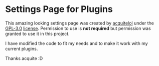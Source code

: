 # Settings Page for Plugins

This amazing looking settings page was created by [acquitelol](https://github.com/acquitelol) under the [GPL-3.0](https://www.gnu.org/licenses/gpl-3.0.en.html) [license](https://github.com/acquitelol/dislate/blob/main/LICENSE). Permission to use is **not required** but permission was granted to use it in this project.

I have modified the code to fit my needs and to make it work with my current plugins.

Thanks acquite :D
